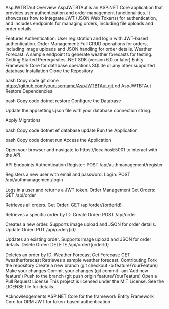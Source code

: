 AspJWTBTAut
Overview
AspJWTBTAut is an ASP.NET Core application that provides user authentication and order management functionalities. It showcases how to integrate JWT (JSON Web Tokens) for authentication, and includes endpoints for managing orders, including file uploads and order details.

Features
Authentication: User registration and login with JWT-based authentication.
Order Management: Full CRUD operations for orders, including image uploads and JSON handling for order details.
Weather Forecast: A sample endpoint to generate weather forecasts for testing.
Getting Started
Prerequisites
.NET SDK (version 6.0 or later)
Entity Framework Core for database operations
SQLite or any other supported database
Installation
Clone the Repository

bash
Copy code
git clone https://github.com/yourusername/AspJWTBTAut.git
cd AspJWTBTAut
Restore Dependencies

bash
Copy code
dotnet restore
Configure the Database

Update the appsettings.json file with your database connection string.

Apply Migrations

bash
Copy code
dotnet ef database update
Run the Application

bash
Copy code
dotnet run
Access the Application

Open your browser and navigate to https://localhost:5001 to interact with the API.

API Endpoints
Authentication
Register: POST /api/authmanagement/register

Registers a new user with email and password.
Login: POST /api/authmanagement/login

Logs in a user and returns a JWT token.
Order Management
Get Orders: GET /api/order

Retrieves all orders.
Get Order: GET /api/order/{orderId}

Retrieves a specific order by ID.
Create Order: POST /api/order

Creates a new order. Supports image upload and JSON for order details.
Update Order: PUT /api/order/{id}

Updates an existing order. Supports image upload and JSON for order details.
Delete Order: DELETE /api/order/{orderId}

Deletes an order by ID.
Weather Forecast
Get Forecast: GET /weatherforecast
Retrieves a sample weather forecast.
Contributing
Fork the repository
Create a new branch (git checkout -b feature/YourFeature)
Make your changes
Commit your changes (git commit -am 'Add new feature')
Push to the branch (git push origin feature/YourFeature)
Open a Pull Request
License
This project is licensed under the MIT License. See the LICENSE file for details.

Acknowledgements
ASP.NET Core for the framework
Entity Framework Core for ORM
JWT for token-based authentication

